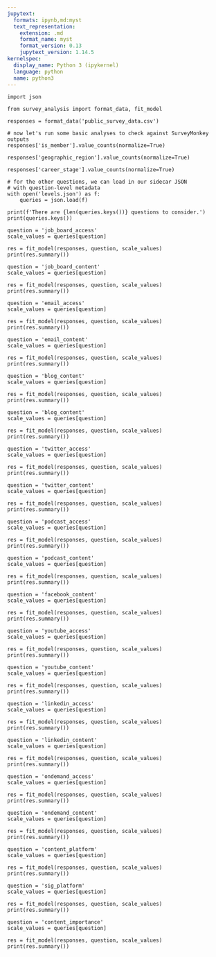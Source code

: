 ```yaml
---
jupytext:
  formats: ipynb,md:myst
  text_representation:
    extension: .md
    format_name: myst
    format_version: 0.13
    jupytext_version: 1.14.5
kernelspec:
  display_name: Python 3 (ipykernel)
  language: python
  name: python3
---
```


```{code-cell} ipython3
import json

from survey_analysis import format_data, fit_model
```

```{code-cell} ipython3
responses = format_data('public_survey_data.csv')
```

```{code-cell} ipython3
# now let's run some basic analyses to check against SurveyMonkey outputs
responses['is_member'].value_counts(normalize=True)
```

```{code-cell} ipython3
responses['geographic_region'].value_counts(normalize=True)
```

```{code-cell} ipython3
responses['career_stage'].value_counts(normalize=True)
```

```{code-cell} ipython3
# for the other questions, we can load in our sidecar JSON
# with question-level metadata
with open('levels.json') as f:
    queries = json.load(f)
```

```{code-cell} ipython3
print(f'There are {len(queries.keys())} questions to consider.') 
print(queries.keys())
```

```{code-cell} ipython3
question = 'job_board_access'
scale_values = queries[question]

res = fit_model(responses, question, scale_values)
print(res.summary())
```

```{code-cell} ipython3
question = 'job_board_content'
scale_values = queries[question]

res = fit_model(responses, question, scale_values)
print(res.summary())
```

```{code-cell} ipython3
question = 'email_access'
scale_values = queries[question]

res = fit_model(responses, question, scale_values)
print(res.summary())
```

```{code-cell} ipython3
question = 'email_content'
scale_values = queries[question]

res = fit_model(responses, question, scale_values)
print(res.summary())
```

```{code-cell} ipython3
question = 'blog_content'
scale_values = queries[question]

res = fit_model(responses, question, scale_values)
print(res.summary())
```

```{code-cell} ipython3
question = 'blog_content'
scale_values = queries[question]

res = fit_model(responses, question, scale_values)
print(res.summary())
```

```{code-cell} ipython3
question = 'twitter_access'
scale_values = queries[question]

res = fit_model(responses, question, scale_values)
print(res.summary())
```

```{code-cell} ipython3
question = 'twitter_content'
scale_values = queries[question]

res = fit_model(responses, question, scale_values)
print(res.summary())
```

```{code-cell} ipython3
question = 'podcast_access'
scale_values = queries[question]

res = fit_model(responses, question, scale_values)
print(res.summary())
```

```{code-cell} ipython3
question = 'podcast_content'
scale_values = queries[question]

res = fit_model(responses, question, scale_values)
print(res.summary())
```

```{code-cell} ipython3
question = 'facebook_content'
scale_values = queries[question]

res = fit_model(responses, question, scale_values)
print(res.summary())
```

```{code-cell} ipython3
question = 'youtube_access'
scale_values = queries[question]

res = fit_model(responses, question, scale_values)
print(res.summary())
```

```{code-cell} ipython3
question = 'youtube_content'
scale_values = queries[question]

res = fit_model(responses, question, scale_values)
print(res.summary())
```

```{code-cell} ipython3
question = 'linkedin_access'
scale_values = queries[question]

res = fit_model(responses, question, scale_values)
print(res.summary())
```

```{code-cell} ipython3
question = 'linkedin_content'
scale_values = queries[question]

res = fit_model(responses, question, scale_values)
print(res.summary())
```

```{code-cell} ipython3
question = 'ondemand_access'
scale_values = queries[question]

res = fit_model(responses, question, scale_values)
print(res.summary())
```

```{code-cell} ipython3
question = 'ondemand_content'
scale_values = queries[question]

res = fit_model(responses, question, scale_values)
print(res.summary())
```

```{code-cell} ipython3
question = 'content_platform'
scale_values = queries[question]

res = fit_model(responses, question, scale_values)
print(res.summary())
```

```{code-cell} ipython3
question = 'sig_platform'
scale_values = queries[question]

res = fit_model(responses, question, scale_values)
print(res.summary())
```

```{code-cell} ipython3
question = 'content_importance'
scale_values = queries[question]

res = fit_model(responses, question, scale_values)
print(res.summary())
```
